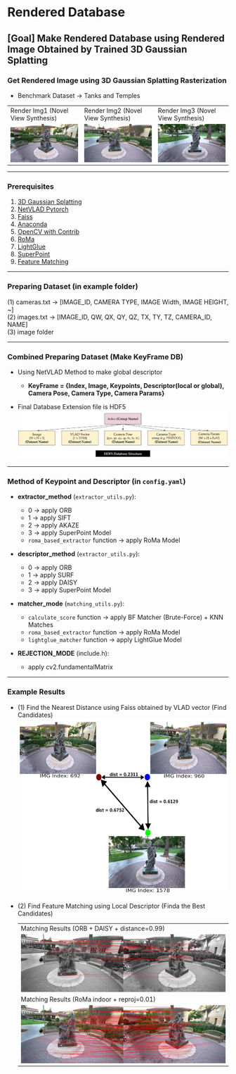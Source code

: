 # Rendered Database
## [Goal] Make Rendered Database using Rendered Image Obtained by Trained 3D Gaussian Splatting 
### Get Rendered Image using 3D Gaussian Splatting Rasterization
- Benchmark Dataset &rarr; Tanks and Temples
<table>
      <tr>
         <td> Render Img1 (Novel View Synthesis) </td>
         <td> Render Img2 (Novel View Synthesis) </td>
         <td> Render Img3 (Novel View Synthesis) </td>
      </tr> 
      <tr>
         <td><img src="./example/images/00000692.png"/> </td>
         <td><img src="./example/images/00000960.png"/> </td>
         <td><img src="./example/images/00001578.png"/> </td>
      </tr>
</table>

---
### Prerequisites
1. [3D Gaussian Splatting](https://github.com/graphdeco-inria/gaussian-splatting)
2. [NetVLAD Pytorch](https://github.com/deepshwang/NetVLAD_pytorch)
3. [Faiss](https://github.com/facebookresearch/faiss)
4. [Anaconda](https://www.anaconda.com/)
5. [OpenCV with Contrib](https://github.com/opencv/opencv)
6. [RoMa](https://github.com/Parskatt/RoMa.git)
7. [LightGlue](https://github.com/cvg/LightGlue.git)
8. [SuperPoint](https://github.com/rpautrat/SuperPoint.git)
9. [Feature Matching](https://github.com/SungJaeShin/Feature_matching.git)

---
### Preparing Dataset (in example folder)
(1) cameras.txt &rarr; [IMAGE_ID, CAMERA TYPE, IMAGE Width, IMAGE HEIGHT, ~] \
(2) images.txt &rarr; [IMAGE_ID, QW, QX, QY, QZ, TX, TY, TZ, CAMERA_ID, NAME] \
(3) image folder 

---
### Combined Preparing Dataset (Make KeyFrame DB)
- Using NetVLAD Method to make global descriptor
  - **KeyFrame = {Index, Image, Keypoints, Descriptor(local or global), Camera Pose, Camera Type, Camera Params}**

- Final Database Extension file is HDF5 \
  <img src="./example/plot/results_db_hdf5.png" />

---
### Method of Keypoint and Descriptor (in `config.yaml`)
- **extractor_method** (`extractor_utils.py`):
   - 0 &rarr; apply ORB
   - 1 &rarr; apply SIFT
   - 2 &rarr; apply AKAZE
   - 3 &rarr; apply SuperPoint Model
   - `roma_based_extractor` function &rarr; apply RoMa Model

- **descriptor_method** (`extractor_utils.py`): 
   - 0 &rarr; apply ORB
   - 1 &rarr; apply SURF
   - 2 &rarr; apply DAISY
   - 3 &rarr; apply SuperPoint Model

- **matcher_mode** (`matching_utils.py`):
   - `calculate_score` function &rarr; apply BF Matcher (Brute-Force) + KNN Matches
   - `roma_based_extractor` function &rarr; apply RoMa Model
   - `lightglue_matcher` function &rarr; apply LightGlue Model

- **REJECTION_MODE** (include.h):
   - apply cv2.fundamentalMatrix 
   

---
### Example Results
- (1) Find the Nearest Distance using Faiss obtained by VLAD vector (Find Candidates)
      <img src="./example/plot/results.png" width="600" height="400"/>

- (2) Find Feature Matching using Local Descriptor (Finda the Best Candidates)
      <table>
            <tr>
               <td> Matching Results (ORB + DAISY + distance=0.99) </td>
            </tr> 
            <tr>
               <td> <img src="./example/results/matching_results_0.99.png" /> </td>
            </tr>
            <tr>
               <td> Matching Results (RoMa indoor + reproj=0.01) </td>
            </tr>
            <tr>
               <td> <img src="./example/results/matching_results_RoMa_reproj_0.01.PNG" />  </td>
            </tr>
      </table>


